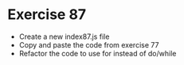 # Exercise 87

- Create a new index87.js file
- Copy and paste the code from exercise 77
- Refactor the code to use for instead of do/while
